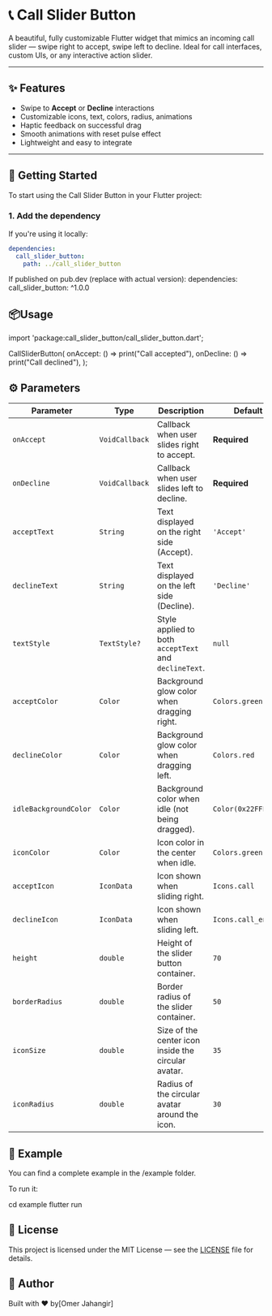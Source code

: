 # 📞 Call Slider Button

A beautiful, fully customizable Flutter widget that mimics an incoming call slider — swipe right to accept, swipe left to decline. Ideal for call interfaces, custom UIs, or any interactive action slider.

---

## ✨ Features

- Swipe to **Accept** or **Decline** interactions
- Customizable icons, text, colors, radius, animations
- Haptic feedback on successful drag
- Smooth animations with reset pulse effect
- Lightweight and easy to integrate

---

## 🚀 Getting Started

To start using the Call Slider Button in your Flutter project:

### 1. Add the dependency

If you're using it locally:

```yaml
dependencies:
  call_slider_button:
    path: ../call_slider_button
```
If published on pub.dev (replace with actual version):
dependencies:
  call_slider_button: ^1.0.0
  
## 📦Usage
import 'package:call_slider_button/call_slider_button.dart';

CallSliderButton(
  onAccept: () => print("Call accepted"),
  onDecline: () => print("Call declined"),
);

## ⚙️ Parameters

| Parameter             | Type           | Description                                           | Default             |
| --------------------- | -------------- | ----------------------------------------------------- | ------------------- |
| `onAccept`            | `VoidCallback` | Callback when user slides right to accept.            | **Required**        |
| `onDecline`           | `VoidCallback` | Callback when user slides left to decline.            | **Required**        |
| `acceptText`          | `String`       | Text displayed on the right side (Accept).            | `'Accept'`          |
| `declineText`         | `String`       | Text displayed on the left side (Decline).            | `'Decline'`         |
| `textStyle`           | `TextStyle?`   | Style applied to both `acceptText` and `declineText`. | `null`              |
| `acceptColor`         | `Color`        | Background glow color when dragging right.            | `Colors.green`      |
| `declineColor`        | `Color`        | Background glow color when dragging left.             | `Colors.red`        |
| `idleBackgroundColor` | `Color`        | Background color when idle (not being dragged).       | `Color(0x22FFFFFF)` |
| `iconColor`           | `Color`        | Icon color in the center when idle.                   | `Colors.green`      |
| `acceptIcon`          | `IconData`     | Icon shown when sliding right.                        | `Icons.call`        |
| `declineIcon`         | `IconData`     | Icon shown when sliding left.                         | `Icons.call_end`    |
| `height`              | `double`       | Height of the slider button container.                | `70`                |
| `borderRadius`        | `double`       | Border radius of the slider container.                | `50`                |
| `iconSize`            | `double`       | Size of the center icon inside the circular avatar.   | `35`                |
| `iconRadius`          | `double`       | Radius of the circular avatar around the icon.        | `30`                |

## 📂 Example
You can find a complete example in the /example folder.

To run it:

cd example
flutter run

## 📄 License
This project is licensed under the MIT License — see the [LICENSE](LICENSE) file for details.

## 🔗 Author

Built with ❤️ by[Omer Jahangir]





